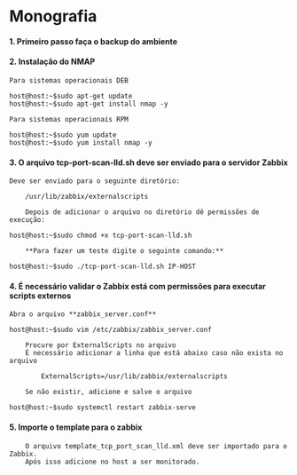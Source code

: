 # Monografia

#### 1. Primeiro passo faça o backup do ambiente 
#### 2. Instalação do NMAP
	
	Para sistemas operacionais DEB
		
```console
host@host:~$sudo apt-get update
host@host:~$sudo apt-get install nmap -y
```
	Para sistemas operacionais RPM
		
```console
host@host:~$sudo yum update
host@host:~$sudo yum install nmap -y
```

#### 3. O arquivo tcp-port-scan-lld.sh deve ser enviado para o servidor Zabbix
	
	Deve ser enviado para o seguinte diretório:
		
		/usr/lib/zabbix/externalscripts

		Depois de adicionar o arquivo no diretório dê permissões de execução:
		
```console
host@host:~$sudo chmod +x tcp-port-scan-lld.sh
```
		
		**Para fazer um teste digite o seguinte comando:**
			
```console
host@host:~$sudo ./tcp-port-scan-lld.sh IP-HOST
```

#### 4. É necessário validar o Zabbix está com  permissões para executar scripts externos

	Abra o arquivo **zabbix_server.conf**
		
```console
host@host:~$sudo vim /etc/zabbix/zabbix_server.conf
```
		Procure por ExternalScripts no arquivo
		É necessário adicionar a linha que está abaixo caso não exista no arquivo 
			
			ExternalScripts=/usr/lib/zabbix/externalscripts

		Se não existir, adicione e salve o arquivo
		
```console
host@host:~$sudo systemctl restart zabbix-serve
```

#### 5. Importe o template para o zabbix
		
		O arquivo template_tcp_port_scan_lld.xml deve ser importado para o Zabbix.
		Após isso adicione no host a ser monitorado.

